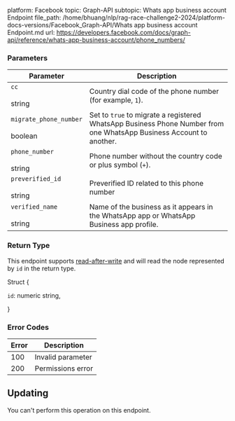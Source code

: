 platform: Facebook
topic: Graph-API
subtopic: Whats app business account Endpoint
file_path: /home/bhuang/nlp/rag-race-challenge2-2024/platform-docs-versions/Facebook_Graph-API/Whats app business account Endpoint.md
url: https://developers.facebook.com/docs/graph-api/reference/whats-app-business-account/phone_numbers/

### Parameters

| Parameter | Description |
| --- | --- |
| `cc`<br><br>string | Country dial code of the phone number (for example, `1`). |
| `migrate_phone_number`<br><br>boolean | Set to `true` to migrate a registered WhatsApp Business Phone Number from one WhatsApp Business Account to another. |
| `phone_number`<br><br>string | Phone number without the country code or plus symbol (`+`). |
| `preverified_id`<br><br>string | Preverified ID related to this phone number |
| `verified_name`<br><br>string | Name of the business as it appears in the WhatsApp app or WhatsApp Business app profile. |

### Return Type

This endpoint supports [read-after-write](https://developers.facebook.com/docs/graph-api/advanced/#read-after-write) and will read the node represented by `id` in the return type.

Struct {

`id`: numeric string,

}

### Error Codes

| Error | Description |
| --- | --- |
| 100 | Invalid parameter |
| 200 | Permissions error |

## Updating

You can't perform this operation on this endpoint.